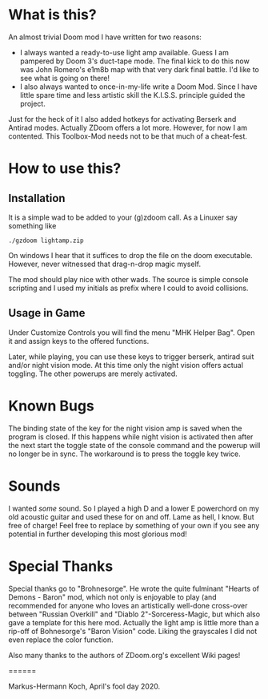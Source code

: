 # What is this?

An almost trivial Doom mod I have written for two reasons:

* I always wanted a ready-to-use light amp available. Guess I am pampered by Doom 3's duct-tape mode. The final kick to do this now was John Romero's e1m8b map with that very dark final battle. I'd like to see what is going on there!
* I also always wanted to once-in-my-life write a Doom Mod. Since I have little spare time and less artistic skill the K.I.S.S. principle guided the project.

Just for the heck of it I also added hotkeys for activating Berserk and Antirad modes. Actually ZDoom offers a lot more. However, for now I am contented. This Toolbox-Mod needs not to be that much of a cheat-fest.

# How to use this?

## Installation

It is a simple wad to be added to your (g)zdoom call. As a Linuxer say something like
```
./gzdoom lightamp.zip
```

On windows I hear that it suffices to drop the file on the doom executable. However, never witnessed that drag-n-drop magic myself.

The mod should play nice with other wads. The source is simple console scripting and I used my initials as prefix where I could to avoid collisions.

## Usage in Game

Under Customize Controls you will find the menu "MHK Helper Bag". Open it and assign keys to the offered functions.

Later, while playing, you can use these keys to trigger berserk, antirad suit and/or night vision mode. At this time only the night vision offers actual toggling. The other powerups are merely activated.

# Known Bugs

The binding state of the key for the night vision amp is saved when the program is closed. If this happens while night vision is activated then after the next start the toggle state of the console command and the powerup will no longer be in sync. The workaround is to press the toggle key twice.

# Sounds

I wanted _some_ sound. So I played a high D and a lower E powerchord on my old acoustic guitar and used these for on and off.
Lame as hell, I know. But free of charge! Feel free to replace by something of your own if you see any potential in further developing this most glorious mod!

# Special Thanks

Special thanks go to "Brohnesorge". He wrote the quite fulminant "Hearts of Demons - Baron" mod, which not only is enjoyable to play (and
recommended for anyone who loves an artistically well-done cross-over between "Russian Overkill" and "Diablo 2"-Sorceress-Magic, but which
also gave a template for this here mod. Actually the light amp is little more than a rip-off of Bohnesorge's "Baron Vision" code. Liking the
grayscales I did not even replace the color function.

Also many thanks to the authors of ZDoom.org's excellent Wiki pages!

======

Markus-Hermann Koch, April's fool day 2020.
